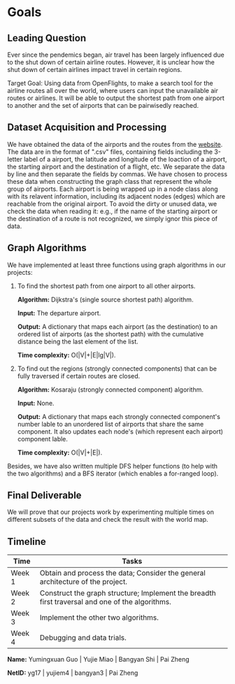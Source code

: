 # Goals

## Leading Question

Ever since the pendemics began, air travel has been largely influenced due to the shut down of certain airline routes. However, it is unclear how the shut down of certain airlines impact travel in certain regions. 

Target Goal: Using data from OpenFlights, to make a search tool for the airline routes all over the world, where users can input the unavailable air routes or airlines. It will be able to output the shortest path from one airport to another and the set of airports that can be pairwisedly reached.

## Dataset Acquisition and Processing

We have obtained the data of the airports and the routes from the [website](https://openflights.org/data.html). The data are in the format of ".csv" files, containing fields including the 3-letter label of a airport, the latitude and longitude of the loaction of a airport, the starting airport and the destination of a flight, etc. We separate the data by line and then separate the fields by commas. We have chosen to process these data when constructing the graph class that represent the whole group of airports. Each airport is being wrapped up in a node class along with its relavent information, including its adjacent nodes (edges) which are reachable from the original airport. To avoid the dirty or unused data, we check the data when reading it: e.g., if the name of the starting airport or the destination of a route is not recognized, we simply ignor this piece of data.

## Graph Algorithms

We have implemented at least three functions using graph algorithms in our projects:

1. To find the shortest path from one airport to all other airports.

   **Algorithm:** Dijkstra's (single source shortest path) algorithm.

   **Input:** The departure airport.

   **Output:** A dictionary that maps each airport (as the destination) to an ordered list of airports (as the shortest path) with the cumulative distance being the last element of the list.

   **Time complexity:** O(|V|+|E|lg|V|).

2. To find out the regions (strongly connected components) that can be fully traversed if certain routes are closed.

   **Algorithm:** Kosaraju (strongly connected component) algorithm.

   **Input:** None.

   **Output:** A dictionary that maps each strongly connected component's number lable to an unordered list of airports that share the same component. It also updates each node's (which represent each airport) component lable.

   **Time complexity:** O(|V|+|E|).

Besides, we have also written multiple DFS helper functions (to help with the two algorithms) and a BFS iterator (which enables a for-ranged loop).

## Final Deliverable

We will prove that our projects work by experimenting multiple times on different subsets of the data and check the result with the world map.

## Timeline

| Time   | Tasks                                                        |
| ------ | ------------------------------------------------------------ |
| Week 1 | Obtain and process the data; Consider the general architecture of the project. |
| Week 2 | Construct the graph structure; Implement the breadth first traversal and one of the algorithms. |
| Week 3 | Implement the other two algorithms.                          |
| Week 4 | Debugging and data trials.                                   |



**Name:**	Yumingxuan Guo |  Yujie Miao |  Bangyan Shi  |  Pai Zheng

**NetID:**	yg17           |  yujiem4    |  bangyan3  |  Pai Zheng
